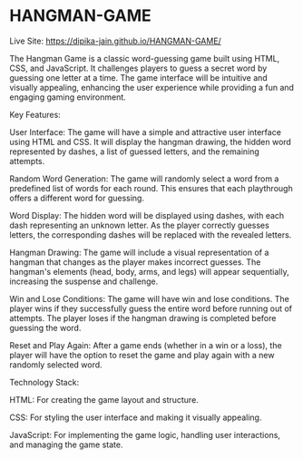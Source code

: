 # HANGMAN-GAME

Live Site: https://dipika-jain.github.io/HANGMAN-GAME/

The Hangman Game is a classic word-guessing game built using HTML, CSS, and JavaScript. It challenges players to guess a secret word by guessing one letter at a time. The game interface will be intuitive and visually appealing, enhancing the user experience while providing a fun and engaging gaming environment.

Key Features:

User Interface: The game will have a simple and attractive user interface using HTML and CSS. It will display the hangman drawing, the hidden word represented by dashes, a list of guessed letters, and the remaining attempts.

Random Word Generation: The game will randomly select a word from a predefined list of words for each round. This ensures that each playthrough offers a different word for guessing.

Word Display: The hidden word will be displayed using dashes, with each dash representing an unknown letter. As the player correctly guesses letters, the corresponding dashes will be replaced with the revealed letters.

Hangman Drawing: The game will include a visual representation of a hangman that changes as the player makes incorrect guesses. The hangman's elements (head, body, arms, and legs) will appear sequentially, increasing the suspense and challenge.

Win and Lose Conditions: The game will have win and lose conditions. The player wins if they successfully guess the entire word before running out of attempts. The player loses if the hangman drawing is completed before guessing the word.

Reset and Play Again: After a game ends (whether in a win or a loss), the player will have the option to reset the game and play again with a new randomly selected word.

Technology Stack:

HTML: For creating the game layout and structure.

CSS: For styling the user interface and making it visually appealing.

JavaScript: For implementing the game logic, handling user interactions, and managing the game state.
